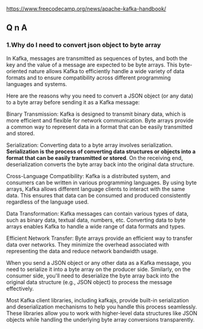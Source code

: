https://www.freecodecamp.org/news/apache-kafka-handbook/

## Q n A
### 1.Why do I need to convert json object to byte array

In Kafka, messages are transmitted as sequences of bytes, and both the key and the value of a message are expected to be byte arrays. 
This byte-oriented nature allows Kafka to efficiently handle a wide variety of data formats and to ensure compatibility across different 
programming languages and systems.

Here are the reasons why you need to convert a JSON object (or any data) to a byte array before sending it as a Kafka message:

Binary Transmission:
Kafka is designed to transmit binary data, which is more efficient and flexible for network communication.
Byte arrays provide a common way to represent data in a format that can be easily transmitted and stored.

Serialization:
Converting data to a byte array involves serialization. **Serialization is the process of converting data structures or objects into a 
format that can be easily transmitted or stored**. On the receiving end, deserialization converts the byte array back into 
the original data structure.

Cross-Language Compatibility:
Kafka is a distributed system, and consumers can be written in various programming languages. By using byte arrays, Kafka allows 
different language clients to interact with the same data. This ensures that data can be consumed and produced consistently regardless 
of the language used.

Data Transformation:
Kafka messages can contain various types of data, such as binary data, textual data, numbers, etc. Converting data to byte arrays
enables Kafka to handle a wide range of data formats and types.

Efficient Network Transfer:
Byte arrays provide an efficient way to transfer data over networks. They minimize the overhead associated with representing the data 
and reduce network bandwidth usage.

When you send a JSON object or any other data as a Kafka message, you need to serialize it into a byte array on the producer side. 
Similarly, on the consumer side, you'll need to deserialize the byte array back into the original data structure (e.g., JSON object)
to process the message effectively.

Most Kafka client libraries, including kafkajs, provide built-in serialization and deserialization mechanisms to help you handle 
this process seamlessly. These libraries allow you to work with higher-level data structures like JSON objects while handling the 
underlying byte array conversions transparently.




